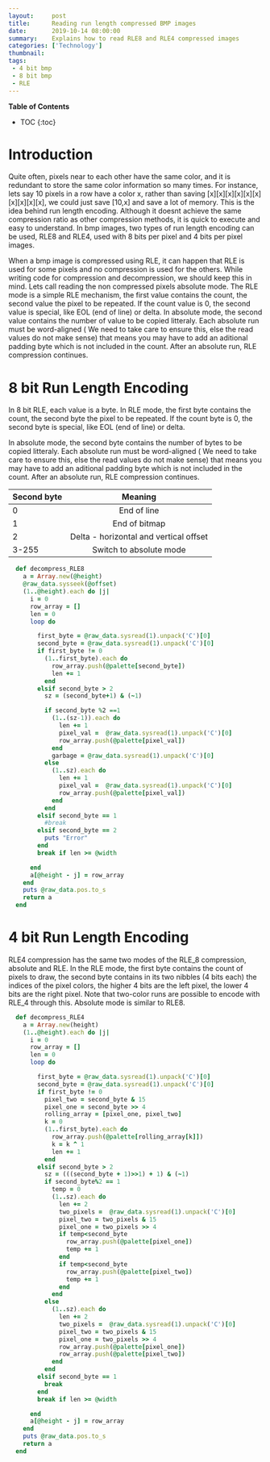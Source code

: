 ```yaml
---
layout:     post
title:      Reading run length compressed BMP images
date:       2019-10-14 08:00:00
summary:    Explains how to read RLE8 and RLE4 compressed images
categories: ['Technology']
thumbnail: 
tags:
 - 4 bit bmp
 - 8 bit bmp
 - RLE
---
```

**Table of Contents**
* TOC
{:toc}

# Introduction #
Quite often, pixels near to each other have the same color, and it is redundant to store the same color information so many times. For instance, lets say 10 pixels in a row have a color x, rather than saving [x][x][x][x][x][x][x][x][x][x], we could just save [10,x] and save a lot of memory. This is the idea behind run length encoding. Although it doesnt achieve the same compression ratio as other compression methods, it is quick to execute and easy to understand.
In bmp images, two types of run length encoding can be used, RLE8 and RLE4, used with 8 bits per pixel and 4 bits per pixel images.

When a bmp image is compressed using RLE, it can happen that RLE is used for some pixels and no compression is used for the others. While writing code for compression and decompression, we should keep this in mind. Lets call reading the non compressed pixels absolute mode. 
The RLE mode is a simple RLE mechanism, the first value contains the count, the second value the pixel to be repeated. If the count value
is 0, the second value is special, like EOL (end of line) or delta.
In absolute mode, the second value contains the number of value to be copied litteraly. Each absolute run must be word-aligned ( We need to take care to ensure this, else the read values do not make sense) that means you may have to add an aditional padding byte which is not included in the count. After an absolute run, RLE compression continues.

# 8 bit Run Length Encoding #
In 8 bit RLE, each value is a byte. In RLE mode, the first byte contains the count, the second byte the pixel to be repeated. If the count byte is 0, the second byte is special, like EOL (end of line) or delta.

In absolute mode, the second byte contains the number of bytes to be copied litteraly. Each absolute run must be word-aligned ( We need to take care to ensure this, else the read values do not make sense) that means you may have to add an aditional padding byte which is not included in the count. After an absolute run, RLE compression continues.

| Second byte    | Meaning                                |
| -------------  |:--------------------------------------:|
|  0             | End of line                            |
|  1             | End of bitmap                          |
|  2             | Delta - horizontal and vertical offset |
|  3-255         | Switch to absolute mode                |






```ruby
  def decompress_RLE8
    a = Array.new(@height)
    @raw_data.sysseek(@offset)
    (1..@height).each do |j|
      i = 0
      row_array = []
      len = 0
      loop do

        first_byte = @raw_data.sysread(1).unpack('C')[0]
        second_byte = @raw_data.sysread(1).unpack('C')[0]
        if first_byte != 0
          (1..first_byte).each do
            row_array.push(@palette[second_byte])
            len += 1
          end
        elsif second_byte > 2
          sz = (second_byte+1) & (~1)

          if second_byte %2 ==1
            (1..(sz-1)).each do
              len += 1
              pixel_val =  @raw_data.sysread(1).unpack('C')[0]
              row_array.push(@palette[pixel_val])
            end
            garbage = @raw_data.sysread(1).unpack('C')[0]
          else
            (1..sz).each do
              len += 1
              pixel_val =  @raw_data.sysread(1).unpack('C')[0]
              row_array.push(@palette[pixel_val])
            end
          end
        elsif second_byte == 1
          #break
        elsif second_byte == 2
          puts "Error"
        end
        break if len >= @width

      end
      a[@height - j] = row_array
    end
    puts @raw_data.pos.to_s
    return a
  end
```

# 4 bit Run Length Encoding #

RLE4 compression has the same two modes of the RLE_8 compression, absolute and RLE. In the RLE mode, the first byte contains the count
of pixels to draw, the second byte contains in its two nibbles (4 bits each) the indices of the pixel colors, the higher 4 bits are the left pixel, the lower 4 bits are the right pixel. Note that two-color runs are possible to encode with RLE_4 through this. Absolute mode is similar to RLE8.

```ruby
  def decompress_RLE4
    a = Array.new(height)
    (1..@height).each do |j|
      i = 0
      row_array = []
      len = 0
      loop do

        first_byte = @raw_data.sysread(1).unpack('C')[0]
        second_byte = @raw_data.sysread(1).unpack('C')[0]
        if first_byte != 0
          pixel_two = second_byte & 15
          pixel_one = second_byte >> 4
          rolling_array = [pixel_one, pixel_two]
          k = 0
          (1..first_byte).each do
            row_array.push(@palette[rolling_array[k]])
            k = k ^ 1
            len += 1
          end
        elsif second_byte > 2
          sz = (((second_byte + 1)>>1) + 1) & (~1)
          if second_byte%2 == 1
            temp = 0
            (1..sz).each do
              len += 2
              two_pixels =  @raw_data.sysread(1).unpack('C')[0]
              pixel_two = two_pixels & 15
              pixel_one = two_pixels >> 4
              if temp<second_byte
                row_array.push(@palette[pixel_one])
                temp += 1
              end
              if temp<second_byte
                row_array.push(@palette[pixel_two])
                temp += 1
              end
            end
          else
            (1..sz).each do
              len += 2
              two_pixels =  @raw_data.sysread(1).unpack('C')[0]
              pixel_two = two_pixels & 15
              pixel_one = two_pixels >> 4
              row_array.push(@palette[pixel_one])
              row_array.push(@palette[pixel_two])
            end
          end
        elsif second_byte == 1
          break
        end
        break if len >= @width

      end
      a[@height - j] = row_array
    end
    puts @raw_data.pos.to_s
    return a
  end
```

